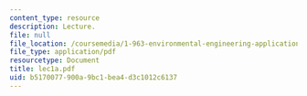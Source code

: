 ```yaml
---
content_type: resource
description: Lecture.
file: null
file_location: /coursemedia/1-963-environmental-engineering-applications-of-geographic-information-systems-fall-2004/b5170077900a9bc1bea4d3c1012c6137_lec1a.pdf
file_type: application/pdf
resourcetype: Document
title: lec1a.pdf
uid: b5170077-900a-9bc1-bea4-d3c1012c6137
---
```

